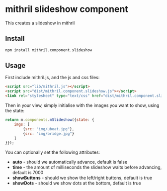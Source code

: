 # mithril slideshow component

This creates a slideshow in mithril

## Install

```bash
npm install mithril.component.slideshow
```

## Usage

First include mithril.js, and the js and css files:

```html
<script src="lib/mithril.js"></script>
<script src="dist/mithril.component.slideshow.js"></script>
<link rel="stylesheet" type="text/css" href="dist/mithril.component.slideshow.css">
```

Then in your view, simply initialise with the images you want to show, using the state:

```javascript
return m.components.mSlideshow({state: {
	imgs: [
		{src: "img/uboat.jpg"},
		{src: "img/bridge.jpg"}
	]
}});
```

You can optionally set the following attributes:

* **auto** - should we automatically advance, default is false
* **time** - the amount of milliseconds the slideshow waits before advancing, default is 7000
* **showButtons** - should we show the left/right buttons, default is true
* **showDots** - should we show dots at the bottom, default is true

